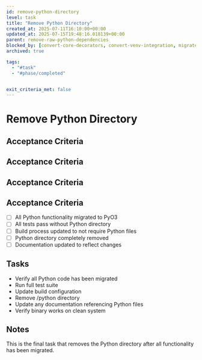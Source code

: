 ```yaml
---
id: remove-python-directory
level: task
title: "Remove Python Directory"
created_at: 2025-07-11T16:10:00+00:00
updated_at: 2025-07-15T19:48:16.018139+00:00
parent: remove-raw-python-dependencies
blocked_by: [convert-core-decorators, convert-venv-integration, migrate-docker-imports]
archived: true

tags:
  - "#task"
  - "#phase/completed"


exit_criteria_met: false
---
```


# Remove Python Directory

## Acceptance Criteria

## Acceptance Criteria

## Acceptance Criteria

## Acceptance Criteria

- [ ] All Python functionality migrated to PyO3
- [ ] All tests pass without Python directory
- [ ] Build process updated to not require Python files
- [ ] Python directory completely removed
- [ ] Documentation updated to reflect changes

## Tasks

- Verify all Python code has been migrated
- Run full test suite
- Update build configuration
- Remove /python directory
- Update any documentation referencing Python files
- Verify binary works on clean system

## Notes

This is the final task that removes the Python directory after all functionality has been migrated.